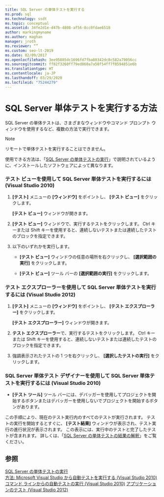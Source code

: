 ```yaml
---
title: SQL Server の単体テストを実行する
ms.prod: sql
ms.technology: ssdt
ms.topic: conceptual
ms.assetid: 34fe2d1e-d47b-4808-af56-8cc0fdae6518
author: markingmyname
ms.author: maghan
manager: jroth
ms.reviewer: “”
ms.custom: seo-lt-2019
ms.date: 02/09/2017
ms.openlocfilehash: 3ee95885dc1696fd7fba80342dc8c582a79056cc
ms.sourcegitcommit: ff82f3260ff79ed860a7a58f54ff7f0594851e6b
ms.translationtype: HT
ms.contentlocale: ja-JP
ms.lasthandoff: 03/29/2020
ms.locfileid: "75244279"
---
```

# <a name="how-to-run-sql-server-unit-tests"></a>SQL Server 単体テストを実行する方法

SQL Server の単体テストは、さまざまなウィンドウやコマンド プロンプト ウィンドウを使用するなど、複数の方法で実行できます。  
  
> [!NOTE]  
> リモートで単体テストを実行することはできません。  
  
使用できる方法は、「[SQL Server の単体テストの実行](../ssdt/running-sql-server-unit-tests.md)」で説明されているように、インストールしたソフトウェアによって異なります。  
  
### <a name="to-run-sql-server-unit-tests-using-test-view-visual-studio-2010"></a>テスト ビューを使用して SQL Server 単体テストを実行するには (Visual Studio 2010)  
  
1.  **[テスト]** メニューの **[ウィンドウ]** をポイントし、 **[テスト ビュー]** をクリックします。  
  
    **[テスト ビュー]** ウィンドウが開きます。  
  
2.  **[テスト ビュー]** ウィンドウで、実行するテストをクリックします。 Ctrl キーまたは Shift キーを使用すると、連続しないテストまたは連続したテストのブロックを指定できます。  
  
3.  以下のいずれかを実行します。  
  
    -   **[テスト ビュー]** ウィンドウの任意の場所を右クリックし、 **[選択範囲の実行]** をクリックします。  
  
    -   **[テスト ビュー]** ツール バーの **[選択範囲の実行]** をクリックします。  
  
### <a name="to-run-sql-server-unit-tests-using-test-explorer-visual-studio-2012"></a>テスト エクスプローラーを使用して SQL Server 単体テストを実行するには (Visual Studio 2012)  
  
1.  **[テスト]** メニューの **[ウィンドウ]** をポイントし、 **[テスト エクスプローラー]** をクリックします。  
  
    **[テスト エクスプローラー]** ウィンドウが開きます。  
  
2.  **テスト エクスプローラー**で、実行するテストをクリックします。 Ctrl キーまたは Shift キーを使用すると、連続しないテストまたは連続したテストのブロックを指定できます。  
  
3.  強調表示されたテストの 1 つを右クリックし、 **[選択したテストの実行]** をクリックします。  
  
### <a name="to-run-sql-server-unit-tests-from-the-sql-server-unit-test-designer-visual-studio-2010"></a>SQL Server 単体テスト デザイナーを使用して SQL Server 単体テストを実行するには (Visual Studio 2010)  
  
-   **[テスト ツール]** ツール バーには、デバッガーを使用してプロジェクトを開始するボタンまたはデバッガーを使用しないでプロジェクトを開始するボタンがあります。  
  
この手順により、現在のテスト実行内のすべてのテストが実行されます。 テストの実行を開始するとすぐに、 **[テスト結果]** ウィンドウが表示され、テスト実行の進行状況が表示されます。 この表示には、実行中のテストと完了したテストが含まれます。 詳しくは、「[SQL Server の単体テストの結果の解釈](../ssdt/interpreting-sql-server-unit-test-results.md)」をご覧ください。  
  
## <a name="see-also"></a>参照  
[SQL Server の単体テストの実行](../ssdt/running-sql-server-unit-tests.md)  
[方法: Microsoft Visual Studio から自動テストを実行する (Visual Studio 2010)](https://msdn.microsoft.com/library/ms182470(VS.100).aspx)  
[コマンド ラインからの自動テストの実行 (Visual Studio 2010)](https://msdn.microsoft.com/library/ms182486(VS.100).aspx)  
[アプリケーションのテスト (Visual Studio 2012)](https://msdn.microsoft.com/library/ms182409.aspx)  
  

